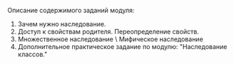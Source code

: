 Описание содержимого заданий модуля:
1. Зачем нужно наследование.
2. Доступ к свойствам родителя. Переопределение свойств.
3. Множественное наследование \ Мифическое наследование
4. Дополнительное практическое задание по модулю: "Наследование классов."
